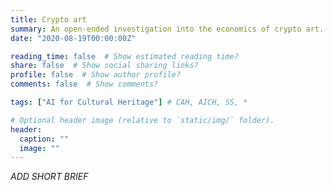 ```yaml
---
title: Crypto art
summary: An open-ended investigation into the economics of crypto art.
date: "2020-08-19T00:00:00Z"

reading_time: false  # Show estimated reading time?
share: false  # Show social sharing links?
profile: false  # Show author profile?
comments: false  # Show comments?

tags: ["AI for Cultural Heritage"] # CAH, AICH, SS, *

# Optional header image (relative to `static/img/` folder).
header:
  caption: ""
  image: ""
---
```


*ADD SHORT BRIEF*
